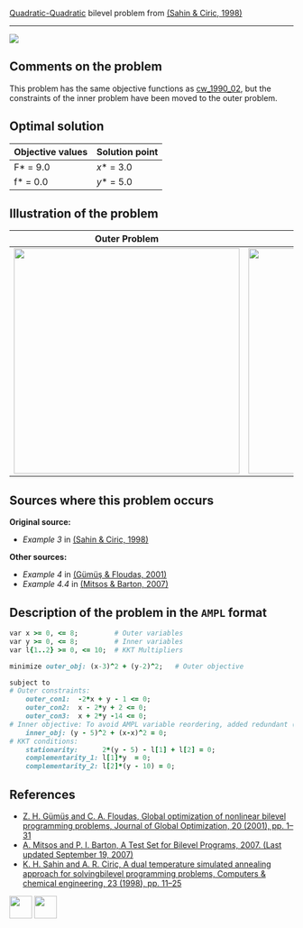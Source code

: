 [Quadratic-Quadratic](/BASBLib/QP-QP-problems) bilevel problem from [(Sahin & Ciric, 1998)][Sahin & Ciric, 1998]

---

![](/BASBLib/images/sc_1998_01_eq.jpg)

## Comments on the problem

This problem has the same objective functions as [cw_1990_02](http://basblsolver.github.io/BASBLib/QP-QP/cw_1990_02), but the constraints of the inner problem have been moved to the outer problem.

## Optimal solution

Objective values   | Solution point           |
------------------ | ------------------------ |
F* = 9.0           | _x_* = 3.0               |
f* = 0.0           | _y_* = 5.0               |

## Illustration of the problem

Outer Problem    | Inner Problem    |
---------------- | ---------------- |
<img src="/BASBLib/images/sc_1998_01_outer.jpg" width="400"> | <img src="/BASBLib/images/sc_1998_01_inner.jpg" width="400"> |

## Sources where this problem occurs

__Original source:__

 - _Example 3_ in [(Sahin & Ciric, 1998)][Sahin & Ciric, 1998]

__Other sources:__

 - _Example 4_ in [(Gümüş & Floudas, 2001)][Gümüş & Floudas, 2001]
 - _Example 4.4_ in [(Mitsos & Barton, 2007)][Mitsos & Barton, 2007]

## Description of the problem in the `AMPL` format

```ruby
var x >= 0, <= 8;         # Outer variables
var y >= 0, <= 8;         # Inner variables
var l{1..2} >= 0, <= 10;  # KKT Multipliers

minimize outer_obj: (x-3)^2 + (y-2)^2;   # Outer objective

subject to
# Outer constraints:
    outer_con1:  -2*x + y - 1 <= 0;
    outer_con2:  x - 2*y + 2 <= 0;
    outer_con3:  x + 2*y -14 <= 0;
# Inner objective: To avoid AMPL variable reordering, added redundant (x-x)^2
    inner_obj: (y - 5)^2 + (x-x)^2 = 0;
# KKT conditions:
    stationarity:      2*(y - 5) - l[1] + l[2] = 0;
    complementarity_1: l[1]*y  = 0;
    complementarity_2: l[2]*(y - 10) = 0;
```


##  References

 - [Z. H. Gümüş and C. A. Floudas, Global optimization of nonlinear bilevel programming problems, Journal of Global Optimization, 20 (2001), pp. 1–31](https://doi.org/10.1023/A:1011268113791)
 - [A. Mitsos and P. I. Barton, A Test Set for Bilevel Programs, 2007. (Last updated September 19, 2007)](https://www.researchgate.net/publication/228455291_A_test_set_for_bilevel_programs)
 - [K. H. Sahin and A. R. Ciric, A dual temperature simulated annealing approach for solvingbilevel programming problems, Computers & chemical engineering, 23 (1998), pp. 11–25](https://doi.org/10.1016/S0098-1354(98)00267-1)

[<img src="http://www.interupgrade.com/images/pfeil-backbutton.png" width="40" height="40">](/BASBLib/QP-QP-problems "Back to summary of QP-QP bilevel problems")
[<img src="https://cdn1.iconfinder.com/data/icons/MetroStation-PNG/128/MB__home.png" width="40" height="40">](/BASBLib/index "Back to homepage")

[Gümüş & Floudas, 2001]: https://doi.org/10.1023/A:1011268113791
[Mitsos & Barton, 2007]: https://www.researchgate.net/publication/228455291_A_test_set_for_bilevel_programs
[Sahin & Ciric, 1998]: https://doi.org/10.1016/S0098-1354(98)00267-1
